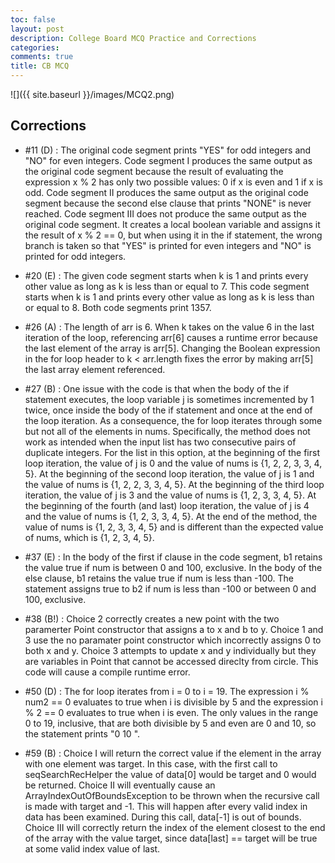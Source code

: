 ```yaml
---
toc: false
layout: post
description: College Board MCQ Practice and Corrections
categories: 
comments: true
title: CB MCQ
---
```


![]({{ site.baseurl }}/images/MCQ2.png)


## Corrections
- #11 (D) : The original code segment prints "YES" for odd integers and "NO" for even integers. Code segment I produces the same output as the original code segment because the result of evaluating the expression x % 2 has only two possible values: 0 if x is even and 1 if x is odd. Code segment II produces the same output as the original code segment because the second else clause that prints "NONE" is never reached. Code segment III does not produce the same output as the original code segment. It creates a local boolean variable and assigns it the result of x % 2 == 0, but when using it in the if statement, the wrong branch is taken so that "YES" is printed for even integers and "NO" is printed for odd integers.


- #20 (E) : The given code segment starts when k is 1 and prints every other value as long as k is less than or equal to 7. This code segment starts when k is 1 and prints every other value as long as k is less than or equal to 8. Both code segments print 1357.


- #26 (A) : The length of arr is 6. When k takes on the value 6 in the last iteration of the loop, referencing arr[6] causes a runtime error because the last element of the array is arr[5]. Changing the Boolean expression in the for loop header to k < arr.length fixes the error by making arr[5] the last array element referenced.


- #27 (B) : One issue with the code is that when the body of the if statement executes, the loop variable j is sometimes incremented by 1 twice, once inside the body of the if statement and once at the end of the loop iteration. As a consequence, the for loop iterates through some but not all of the elements in nums. Specifically, the method does not work as intended when the input list has two consecutive pairs of duplicate integers. For the list in this option, at the beginning of the first loop iteration, the value of j is 0 and the value of nums is {1, 2, 2, 3, 3, 4, 5}. At the beginning of the second loop iteration, the value of j is 1 and the value of nums is {1, 2, 2, 3, 3, 4, 5}. At the beginning of the third loop iteration, the value of j is 3 and the value of nums is {1, 2, 3, 3, 4, 5}. At the beginning of the fourth (and last) loop iteration, the value of j is 4 and the value of nums is {1, 2, 3, 3, 4, 5}. At the end of the method, the value of nums is {1, 2, 3, 3, 4, 5} and is different than the expected value of nums, which is {1, 2, 3, 4, 5}.


- #37 (E) : In the body of the first if clause in the code segment, b1 retains the value true if num is between 0 and 100, exclusive. In the body of the else clause, b1 retains the value true if num is less than -100. The statement assigns true to b2 if num is less than -100 or between 0 and 100, exclusive. 


- #38 (B!) : Choice 2 correctly creates a new point with the two paramerter Point constructor that assigns a to x and b to y. Choice 1 and 3 use the no paramater point constructor which incorrectly assigns 0 to both x and y. Choice 3 attempts to update x and y individually but they are variables in Point that cannot be accessed direclty from circle. This code will cause a compile runtime error.  


- #50 (D) : The for loop iterates from i = 0 to i = 19. The expression i % num2 == 0 evaluates to true when i is divisible by 5 and the expression i % 2 == 0 evaluates to true when i is even. The only values in the range 0 to 19, inclusive, that are both divisible by 5 and even are 0 and 10, so the statement prints "0 10 ".


- #59 (B) : Choice I will return the correct value if the element in the array with one element was target. In this case, with the first call to seqSearchRecHelper the value of data[0] would be target and 0 would be returned. Choice II will eventually cause an ArrayIndexOutOfBoundsException to be thrown when the recursive call is made with target and -1. This will happen after every valid index in data has been examined. During this call, data[-1] is out of bounds. Choice III will correctly return the index of the element closest to the end of the array with the value target, since data[last] == target will be true at some valid index value of last.